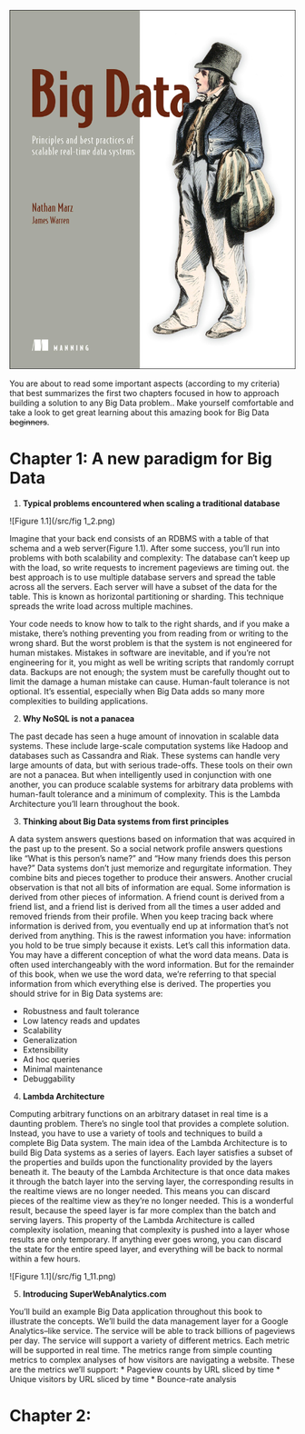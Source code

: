 ![Book folder](/src/Picture_1.jpg)

You are about to read some important aspects (according to my criteria) that best summarizes the first two chapters focused in how to approach building a solution to any Big Data problem.. Make yourself comfortable and take a look to get great learning about this amazing book for Big Data ~~beginners~~.


# Chapter 1: A new paradigm for Big Data

1. **Typical problems encountered when scaling a traditional database**

![Figure 1.1](/src/fig 1_2.png)
  
  Imagine that your back end consists of an RDBMS with a table of that schema and a web server(Figure 1.1). After some success, you’ll   run into problems with both scalability and complexity: The database can’t keep up with the load, so write requests to increment       pageviews are timing out. the best approach is to use multiple database servers and spread the table across all the servers. Each       server will have a subset of the data for the table. This is known as horizontal partitioning or sharding. This technique spreads the   write load across multiple machines.

  Your code needs to know how to talk to the right shards, and if you make a mistake, there’s nothing preventing you from reading from or writing to the wrong shard. But the worst problem is that the system is not engineered for human mistakes. Mistakes in software are inevitable, and if you’re not engineering for it, you might as well be writing scripts that randomly corrupt data. Backups are not enough; the system must be carefully thought out to limit the damage a human mistake can cause. Human-fault tolerance is not optional. It’s essential, especially when Big Data adds so many more complexities to building applications.
  

2. **Why NoSQL is not a panacea**

  The past decade has seen a huge amount of innovation in scalable data systems. These include large-scale computation systems like Hadoop and databases such as Cassandra and Riak. These systems can handle very large amounts of data, but with serious trade-offs. These tools on their own are not a panacea. But when intelligently used in conjunction with one another, you can produce scalable systems for arbitrary data problems with human-fault tolerance and a minimum of complexity. This is the Lambda Architecture you’ll learn throughout the book.
  

3. **Thinking about Big Data systems from first principles**

  A data system answers questions based on information that was acquired in the past up to the present. So a social network profile answers questions like “What is this person’s name?” and “How many friends does this person have?” Data systems don’t just memorize and regurgitate information. They combine bits and pieces together to produce their answers. Another crucial observation is that not all bits of information are equal. Some information is derived from other pieces of information. A friend count is derived from a friend list, and a friend list is derived from all the times a user added and removed friends from their profile. When you keep tracing back where information is derived from, you eventually end up at information that’s not derived from anything. This is the rawest information you have: information you hold to be true simply because it exists. Let’s call this information data. You may have a different conception of what the word data means. Data is often used interchangeably with the word information. But for the remainder of this book, when we use the word data, we’re referring to that special information from which everything else is derived.
The properties you should strive for in Big Data systems are:
  * Robustness and fault tolerance
  * Low latency reads and updates
  * Scalability
  * Generalization
  * Extensibility
  * Ad hoc queries
  * Minimal maintenance
  * Debuggability
  

4. **Lambda Architecture**

  Computing arbitrary functions on an arbitrary dataset in real time is a daunting problem. There’s no single tool that provides a complete solution. Instead, you have to use a variety of tools and techniques to build a complete Big Data system. The main idea of the Lambda Architecture is to build Big Data systems as a series of layers. Each layer satisfies a subset of the properties and builds upon the functionality provided by the layers beneath it.
The beauty of the Lambda Architecture is that once data makes it through the batch layer into the serving layer, the corresponding results in the realtime views are no longer needed. This means you can discard pieces of the realtime view as they’re no longer needed. This is a wonderful result, because the speed layer is far more complex than the batch and serving layers. This property of the Lambda Architecture is called complexity isolation, meaning that complexity is pushed into a layer whose results are only temporary. If anything ever goes wrong, you can discard the state for the entire speed layer, and everything will be back to normal within a few hours.

 ![Figure 1.1](/src/fig 1_11.png)
  

5. **Introducing SuperWebAnalytics.com**

  You’ll build an example Big Data application throughout this book to illustrate the concepts. We’ll build the data management layer for a Google Analytics–like service. The service will be able to track billions of pageviews per day. The service will support a variety of different metrics. Each metric will be supported in real time. The metrics range from simple counting metrics to complex analyses
of how visitors are navigating a website. These are the metrics we’ll support:
    * Pageview counts by URL sliced by time
    * Unique visitors by URL sliced by time
    * Bounce-rate analysis



# Chapter 2: 


